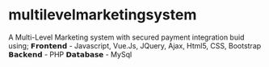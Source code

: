 # multilevelmarketingsystem
A Multi-Level Marketing system with secured payment integration buid using;
𝗙𝗿𝗼𝗻𝘁𝗲𝗻𝗱 - Javascript, Vue.Js, JQuery, Ajax, Html5, CSS, Bootstrap
𝗕𝗮𝗰𝗸𝗲𝗻𝗱 - PHP
𝗗𝗮𝘁𝗮𝗯𝗮𝘀𝗲 - MySql
